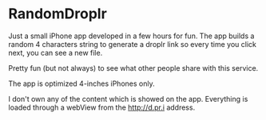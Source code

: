 RandomDroplr
============

Just a small iPhone app developed in a few hours for fun. The app builds a random 4 characters string to generate a droplr link so every time you click next, you can see a new file. 

Pretty fun (but not always) to see what other people share with this service. 

The app is optimized 4-inches iPhones only.

I don't own any of the content which is showed on the app. Everything is loaded through a webView from the http://d.pr.i address.
